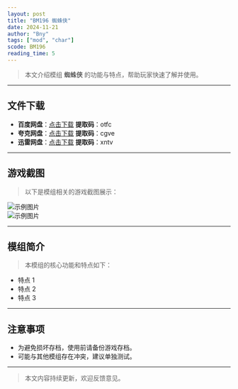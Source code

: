 ```yaml
---
layout: post
title: "BM196 蜘蛛侠"
date: 2024-11-21
author: "Bny"
tags: ["mod", "char"]
scode: BM196
reading_time: 5
---
```


> 本文介绍模组 **蜘蛛侠** 的功能与特点，帮助玩家快速了解并使用。

---





## 文件下载
- **百度网盘**：[点击下载](https://pan.baidu.com/s/1NcfRVROdsC4qInwwO6QMdg?pwd=otfc)  **提取码**：otfc  
- **夸克网盘**：[点击下载](https://pan.quark.cn/s/7621b7a87614?pwd=cgve)  **提取码**：cgve  
- **迅雷网盘**：[点击下载](https://pan.xunlei.com/s/VOCCbigcY8oHfbqGR1Lbb5iMA1?pwd=xntv)  **提取码**：xntv  

---

## 游戏截图
> 以下是模组相关的游戏截图展示：

![示例图片](https://example.com/screenshot1.jpg)  
![示例图片](https://example.com/screenshot2.jpg)

---

## 模组简介
> 本模组的核心功能和特点如下：
- 特点 1
- 特点 2
- 特点 3

---

## 注意事项
- 为避免损坏存档，使用前请备份游戏存档。
- 可能与其他模组存在冲突，建议单独测试。

---

> 本文内容持续更新，欢迎反馈意见。
